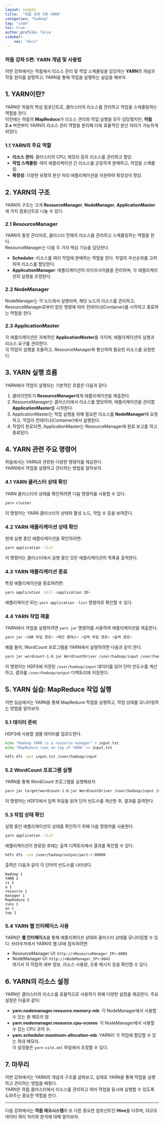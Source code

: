 ```yaml
---
layout: single
title:  "하둡 강좌 5편 YARN"
categories: "hadoop"
tag: "code"
toc: true
author_profile: false
sidebar:
    nav: "docs"
---
```


### 하둡 강좌 5편: **YARN 개념 및 사용법**  
이번 강좌에서는 하둡에서 리소스 관리 및 작업 스케줄링을 담당하는 **YARN**의 개념과 작동 원리를 설명하고, YARN을 통해 작업을 실행하는 실습을 해보자.  

## 1. YARN이란?  
YARN은 하둡의 핵심 컴포넌트로, 클러스터의 리소스를 관리하고 작업을 스케줄링하는 역할을 한다.  
이전에는 하둡의 **MapReduce**가 리소스 관리와 작업 실행을 모두 담당했지만, **하둡 2.x** 버전부터 YARN이 리소스 관리 역할을 분리해 더욱 효율적인 분산 처리가 가능하게 되었다.  

### 1.1 YARN의 주요 역할  
- **리소스 관리**: 클러스터의 CPU, 메모리 등의 리소스를 관리하고 할당.  
- **작업 스케줄링**: 여러 애플리케이션 간 리소스를 균등하게 분배하고, 작업을 스케줄링.  
- **확장성**: 다양한 유형의 분산 처리 애플리케이션을 지원하여 확장성이 향상.  

## 2. YARN의 구조
YARN의 구조는 크게 **ResourceManager**, **NodeManager**, **ApplicationMaster** 세 가지 컴포넌트로 나눌 수 있다.  

### 2.1 ResourceManager
YARN의 중앙 관리자로, 클러스터 전체의 리소스를 관리하고 스케줄링하는 역할을 한다.  
ResourceManager는 다음 두 가지 핵심 기능을 담당한다.  
- **Scheduler**: 리소스를 여러 작업에 분배하는 역할을 한다. 작업의 우선순위를 고려하여 리소스를 할당한다.  
- **ApplicationManager**: 애플리케이션의 라이프사이클을 관리하며, 각 애플리케이션의 실행을 조정한다.  

### 2.2 NodeManager
NodeManager는 각 노드에서 실행되며, 해당 노드의 리소스를 관리하고, ResourceManager로부터 받은 명령에 따라 컨테이너(Container)를 시작하고 종료하는 역할을 한다.  

### 2.3 ApplicationMaster  
각 애플리케이션은 자체적인 **ApplicationMaster**를 가지며, 애플리케이션의 실행과 리소스 요구를 관리한다.  
각 작업의 실행을 조율하고, ResourceManager와 통신하여 필요한 리소스를 요청한다.  

## 3. YARN 실행 흐름  
YARN에서 작업이 실행되는 기본적인 흐름은 다음과 같다:  
1. 클라이언트가 **ResourceManager**에게 애플리케이션을 제출한다.  
2. ResourceManager는 클러스터에서 리소스를 할당하여, 애플리케이션을 관리할 **ApplicationMaster**를 시작한다.  
3. ApplicationMaster는 작업 실행을 위해 필요한 리소스를 **NodeManager**에 요청하고, 작업이 컨테이너(Container)에서 실행된다.  
4. 작업이 완료되면, ApplicationMaster는 ResourceManager에 완료 보고를 하고 종료된다.  

## 4. YARN 관련 주요 명령어  
하둡에서는 YARN과 관련된 다양한 명령어를 제공한다.  
YARN에서 작업을 실행하고 관리하는 방법을 알아보자.  

### 4.1 YARN 클러스터 상태 확인  
YARN 클러스터의 상태를 확인하려면 다음 명령어를 사용할 수 있다.  
```bash
yarn cluster
```  
이 명령어는 YARN 클러스터의 상태와 활성 노드, 작업 수 등을 보여준다.  

### 4.2 YARN 애플리케이션 상태 확인  
현재 실행 중인 애플리케이션을 확인하려면:  
```bash
yarn application -list
```  
이 명령어는 클러스터에서 실행 중인 모든 애플리케이션의 목록을 출력한다.  

### 4.3 YARN 애플리케이션 종료  
특정 애플리케이션을 종료하려면:  
```bash
yarn application -kill <application ID>
```  
애플리케이션 ID는 `yarn application -list` 명령어로 확인할 수 있다.  

### 4.4 YARN 작업 제출  
YARN에서 작업을 실행하려면 `yarn jar` 명령어를 사용하여 애플리케이션을 제출한다.  
```bash
yarn jar <JAR 파일 경로> <메인 클래스> <입력 파일 경로> <출력 경로>
```  
예를 들어, WordCount 프로그램을 YARN에서 실행하려면 다음과 같이 한다.  
```bash
yarn jar wordcount-1.0.jar WordCountDriver /user/hadoop/input /user/hadoop/output
```  
이 명령어는 HDFS에 저장된 `/user/hadoop/input` 데이터를 읽어 단어 빈도수를 계산하고, 결과를 `/user/hadoop/output` 디렉토리에 저장한다.  

## 5. YARN 실습: MapReduce 작업 실행  
이번 실습에서는 YARN을 통해 MapReduce 작업을 실행하고, 작업 상태를 모니터링하는 방법을 알아보자.  

### 5.1 데이터 준비
HDFS에 사용할 샘플 데이터를 업로드한다.  
```bash
echo "Hadoop YARN is a resource manager" > input.txt
echo "MapReduce runs on top of YARN" >> input.txt

hdfs dfs -put input.txt /user/hadoop/input
```

### 5.2 WordCount 프로그램 실행  
YARN을 통해 WordCount 프로그램을 실행해보자.  
```bash
yarn jar target/wordcount-1.0.jar WordCountDriver /user/hadoop/input /user/hadoop/output
```
이 명령어는 HDFS에서 입력 파일을 읽어 단어 빈도수를 계산한 후, 결과를 출력한다.  

### 5.3 작업 상태 확인  
실행 중인 애플리케이션의 상태를 확인하기 위해 다음 명령어를 사용한다.  
```bash
yarn application -list
```  
애플리케이션이 완료된 후에는 출력 디렉토리에서 결과를 확인할 수 있다.  
```bash
hdfs dfs -cat /user/hadoop/output/part-r-00000
```
출력은 다음과 같이 각 단어의 빈도수를 나타낸다.  
```text
Hadoop 1
YARN 2
is 1
a 1
resource 1
manager 1
MapReduce 1
runs 1
on 1
top 1
```

### 5.4 YARN 웹 인터페이스 사용  
YARN은 **웹 인터페이스**를 통해 애플리케이션 상태와 클러스터 상태를 모니터링할 수 있다. 브라우저에서 YARN의 웹 UI에 접속하려면:  
- ResourceManager UI: `http://<ResourceManager_IP>:8088`  
- NodeManager UI: `http://<NodeManager_IP>:8042`  
여기서 각 작업의 세부 정보, 리소스 사용량, 오류 메시지 등을 확인할 수 있다.  

## 6. YARN의 리소스 설정  
YARN은 클러스터의 리소스를 효율적으로 사용하기 위해 다양한 설정을 제공한다. 주요 설정은 다음과 같다:  
- **yarn.nodemanager.resource.memory-mb**: 각 NodeManager에서 사용할 수 있는 총 메모리 양.  
- **yarn.nodemanager.resource.cpu-vcores**: 각 NodeManager에서 사용할 수 있는 CPU 코어 수.  
- **yarn.scheduler.maximum-allocation-mb**: YARN이 각 작업에 할당할 수 있는 최대 메모리.  
이 설정들은 `yarn-site.xml` 파일에서 조정할 수 있다.  

## 7. 마무리  
이번 강좌에서는 YARN의 개념과 구조를 살펴보고, 실제로 YARN을 통해 작업을 실행하고 관리하는 방법을 배웠다.  
YARN은 하둡 클러스터에서 리소스를 관리하고 여러 작업을 동시에 실행할 수 있도록 도와주는 중요한 역할을 한다.  

---

다음 강좌에서는 **하둡 에코시스템**의 또 다른 중요한 컴포넌트인 **Hive**를 다루며, 대규모 데이터 쿼리 처리와 분석에 대해 알아보자.  